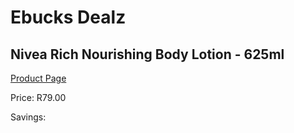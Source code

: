 
# Ebucks Dealz
## Nivea Rich Nourishing Body Lotion - 625ml
[Product Page](https://www.ebucks.com/web/shop/productSelected.do?prodId=1170339584&catId=854105660)

Price: R79.00

Savings: 


	